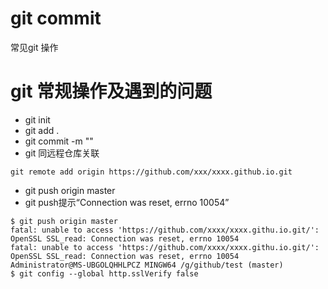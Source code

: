 # git commit

常见git 操作

# git 常规操作及遇到的问题

* git init
* git add .
* git commit -m ""
* git 同远程仓库关联
```
git remote add origin https://github.com/xxx/xxxx.github.io.git
```
*  git push origin master
* git push提示“Connection was reset, errno 10054”
```
$ git push origin master
fatal: unable to access 'https://github.com/xxxx/xxxx.githu.io.git/': OpenSSL SSL_read: Connection was reset, errno 10054
fatal: unable to access 'https://github.com/xxxx/xxxx.githu.io.git/': OpenSSL SSL_read: Connection was reset, errno 10054
Administrator@MS-UBGOLQHHLPCZ MINGW64 /g/github/test (master)
$ git config --global http.sslVerify false
```

